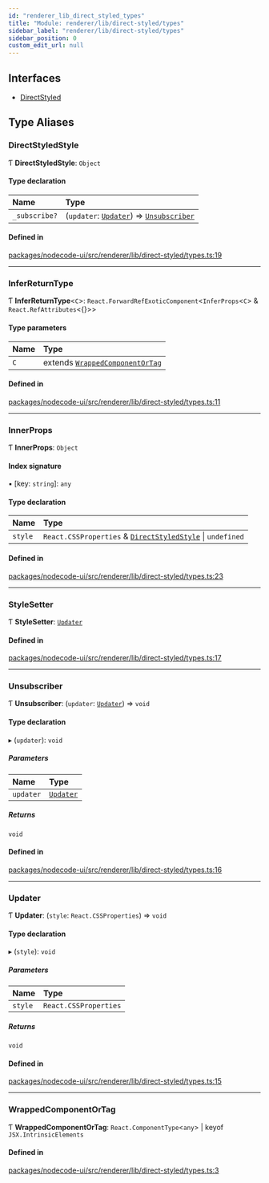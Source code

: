 ```yaml
---
id: "renderer_lib_direct_styled_types"
title: "Module: renderer/lib/direct-styled/types"
sidebar_label: "renderer/lib/direct-styled/types"
sidebar_position: 0
custom_edit_url: null
---
```


## Interfaces

- [DirectStyled](../interfaces/renderer_lib_direct_styled_types.DirectStyled.md)

## Type Aliases

### DirectStyledStyle

Ƭ **DirectStyledStyle**: `Object`

#### Type declaration

| Name | Type |
| :------ | :------ |
| `_subscribe?` | (`updater`: [`Updater`](renderer_lib_direct_styled_types.md#updater-24)) => [`Unsubscriber`](renderer_lib_direct_styled_types.md#unsubscriber-24) |

#### Defined in

[packages/nodecode-ui/src/renderer/lib/direct-styled/types.ts:19](https://github.com/bischoff-m/nodecode/blob/1978ab5/packages/nodecode-ui/src/renderer/lib/direct-styled/types.ts#L19)

___

### InferReturnType

Ƭ **InferReturnType**<`C`\>: `React.ForwardRefExoticComponent`<`InferProps`<`C`\> & `React.RefAttributes`<{}\>\>

#### Type parameters

| Name | Type |
| :------ | :------ |
| `C` | extends [`WrappedComponentOrTag`](renderer_lib_direct_styled_types.md#wrappedcomponentortag-24) |

#### Defined in

[packages/nodecode-ui/src/renderer/lib/direct-styled/types.ts:11](https://github.com/bischoff-m/nodecode/blob/1978ab5/packages/nodecode-ui/src/renderer/lib/direct-styled/types.ts#L11)

___

### InnerProps

Ƭ **InnerProps**: `Object`

#### Index signature

▪ [key: `string`]: `any`

#### Type declaration

| Name | Type |
| :------ | :------ |
| `style` | `React.CSSProperties` & [`DirectStyledStyle`](renderer_lib_direct_styled_types.md#directstyledstyle-24) \| `undefined` |

#### Defined in

[packages/nodecode-ui/src/renderer/lib/direct-styled/types.ts:23](https://github.com/bischoff-m/nodecode/blob/1978ab5/packages/nodecode-ui/src/renderer/lib/direct-styled/types.ts#L23)

___

### StyleSetter

Ƭ **StyleSetter**: [`Updater`](renderer_lib_direct_styled_types.md#updater-24)

#### Defined in

[packages/nodecode-ui/src/renderer/lib/direct-styled/types.ts:17](https://github.com/bischoff-m/nodecode/blob/1978ab5/packages/nodecode-ui/src/renderer/lib/direct-styled/types.ts#L17)

___

### Unsubscriber

Ƭ **Unsubscriber**: (`updater`: [`Updater`](renderer_lib_direct_styled_types.md#updater-24)) => `void`

#### Type declaration

▸ (`updater`): `void`

##### Parameters

| Name | Type |
| :------ | :------ |
| `updater` | [`Updater`](renderer_lib_direct_styled_types.md#updater-24) |

##### Returns

`void`

#### Defined in

[packages/nodecode-ui/src/renderer/lib/direct-styled/types.ts:16](https://github.com/bischoff-m/nodecode/blob/1978ab5/packages/nodecode-ui/src/renderer/lib/direct-styled/types.ts#L16)

___

### Updater

Ƭ **Updater**: (`style`: `React.CSSProperties`) => `void`

#### Type declaration

▸ (`style`): `void`

##### Parameters

| Name | Type |
| :------ | :------ |
| `style` | `React.CSSProperties` |

##### Returns

`void`

#### Defined in

[packages/nodecode-ui/src/renderer/lib/direct-styled/types.ts:15](https://github.com/bischoff-m/nodecode/blob/1978ab5/packages/nodecode-ui/src/renderer/lib/direct-styled/types.ts#L15)

___

### WrappedComponentOrTag

Ƭ **WrappedComponentOrTag**: `React.ComponentType`<`any`\> \| keyof `JSX.IntrinsicElements`

#### Defined in

[packages/nodecode-ui/src/renderer/lib/direct-styled/types.ts:3](https://github.com/bischoff-m/nodecode/blob/1978ab5/packages/nodecode-ui/src/renderer/lib/direct-styled/types.ts#L3)
